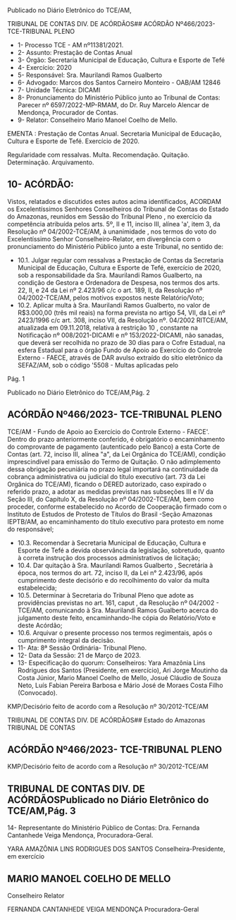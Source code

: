 Publicado  no  Diário  Eletrônico do TCE/AM,

TRIBUNAL DE CONTAS DIV. DE ACÓRDÃOS## ACÓRDÃO Nº466/2023- TCE-TRIBUNAL PLENO

- 1- Processo TCE - AM nº11381/2021.
- 2- Assunto: Prestação de Contas Anual
- 3- Órgão: Secretaria Municipal de Educação, Cultura e Esporte de Tefé
- 4- Exercício: 2020
- 5- Responsável: Sra. Maurilandi Ramos Gualberto
- 6- Advogado: Marcos dos Santos Carneiro Monteiro - OAB/AM 12846
- 7- Unidade Técnica: DICAMI
- 8- Pronunciamento  do  Ministério  Público  junto  ao  Tribunal  de  Contas: Parecer  nº 6597/2022-MP-RMAM,  do  Dr.  Ruy  Marcelo  Alencar  de  Mendonça,  Procurador  de Contas.
- 9- Relator: Conselheiro Mario Manoel Coelho de Mello.

EMENTA :  Prestação  de  Contas  Anual.  Secretaria Municipal de Educação, Cultura e Esporte de Tefé. Exercício de 2020.

Regularidade com ressalvas. Multa. Recomendação. Quitação. Determinação. Arquivamento.

## 10-  ACÓRDÃO:

Vistos, relatados e discutidos estes autos acima identificados, ACORDAM os Excelentíssimos Senhores Conselheiros do Tribunal de Contas do Estado do Amazonas, reunidos em Sessão do Tribunal Pleno , no exercício da competência atribuída pelos arts. 5º, II e 11, inciso III, alínea 'a', item 3, da Resolução  nº 04/2002-TCE/AM, à unanimidade , nos  termos  do  voto  do  Excelentíssimo  Senhor  Conselheiro-Relator, em divergência com o pronunciamento do Ministério Público junto a este Tribunal, no sentido de:

- 10.1. Julgar  regular  com  ressalvas a  Prestação  de  Contas da  Secretaria Municipal de Educação, Cultura e Esporte de Tefé, exercício de 2020, sob  a  responsabilidade  da Sra.  Maurilandi  Ramos  Gualberto, na condição de Gestora e Ordenadora de Despesa, nos termos dos arts. 22,  II,  e  24  da  Lei  nº  2.423/96  c/c  o  art.  189,  II,  da  Resolução  nº 04/2002-TCE/AM, pelos motivos expostos neste Relatório/Voto;
- 10.2. Aplicar multa à Sra. Maurilandi Ramos  Gualberto, no valor de  R$3.000,00 (três mil reais) na forma prevista no artigo 54, VII, da Lei  nº  2423/1996  c/c  art.  308,  inciso  VII,  da  Resolução  nº.  04/2002  RITCE/AM, atualizada em 09.11.2018, relativa à restrição 10 , constante na Notificação nº 008/2021-DICAMI e nº 153/2022-DICAMI, não sanadas, que deverá ser recolhida no prazo de 30 dias para o Cofre Estadual, na esfera Estadual para o órgão Fundo de Apoio ao Exercício do Controle Externo - FAECE, através de DAR avulso extraído do sítio eletrônico da SEFAZ/AM, sob o código '5508 - Multas aplicadas pelo

Pág. 1

Publicado  no  Diário  Eletrônico do TCE/AM,Pág. 2

## ACÓRDÃO Nº466/2023- TCE-TRIBUNAL PLENO

TCE/AM - Fundo de Apoio ao Exercício do Controle Externo - FAECE'. Dentro do prazo anteriormente conferido, é obrigatório o encaminhamento  do  comprovante  de  pagamento  (autenticado  pelo Banco)  a  esta  Corte  de  Contas  (art.  72,  inciso  III,  alínea  "a",  da  Lei Orgânica do TCE/AM), condição imprescindível para emissão do Termo de Quitação. O não adimplemento dessa obrigação pecuniária no prazo legal  importará na continuidade da cobrança administrativa ou judicial do  título  executivo  (art.  73  da  Lei  Orgânica  do  TCE/AM),  ficando  o DERED  autorizado,  caso  expirado  o  referido  prazo,  a  adotar  as medidas previstas nas subseções III e IV da Seção III, do Capítulo X, da  Resolução  nº  04/2002-TCE/AM,  bem  como  proceder,  conforme estabelecido  no  Acordo  de  Cooperação  firmado  com  o  Instituto  de Estudos  de Protesto de Títulos do Brasil -Seção  Amazonas  IEPTB/AM,  ao  encaminhamento  do  título  executivo  para  protesto  em nome do responsável;

- 10.3. Recomendar à  Secretaria  Municipal  de  Educação,  Cultura  e  Esporte de  Tefé a  devida  observância  da  legislação,  sobretudo,  quanto  à correta instrução dos processos administrativos de licitação;
- 10.4. Dar  quitação à Sra. Maurilandi  Ramos  Gualberto , Secretária à época,  nos  termos  do art. 72,  inciso  II,  da  Lei  n°  2.423/96,  após cumprimento  deste  decisório  e  do  recolhimento  do  valor  da  multa estabelecida;
- 10.5. Determinar à  Secretaria do Tribunal Pleno que adote as providências previstas  no  art.  161, caput , da  Resolução  nº  04/2002  -  TCE/AM, comunicando à Sra. Maurilandi Ramos Gualberto acerca do julgamento  deste  feito,  encaminhando-lhe  cópia  do  Relatório/Voto  e deste Acórdão;
- 10.6. Arquivar o presente processo nos termos regimentais, após o cumprimento integral da decisão.
- 11-  Ata: 8ª Sessão Ordinária- Tribunal Pleno.
- 12-  Data da Sessão: 21 de Março de 2023.
- 13-  Especificação  do  quorum: Conselheiros:  Yara  Amazônia  Lins  Rodrigues  dos Santos (Presidente, em exercício), Ari Jorge Moutinho da Costa Júnior, Mario Manoel Coelho de Mello, Josué Cláudio de Souza Neto, Luís Fabian Pereira Barbosa e Mário José de Moraes Costa Filho (Convocado).

KMP/Decisório feito de acordo com a Resolução nº 30/2012-TCE/AM

TRIBUNAL DE CONTAS DIV. DE ACÓRDÃOS## Estado do Amazonas TRIBUNAL DE CONTAS

## ACÓRDÃO Nº466/2023- TCE-TRIBUNAL PLENO

KMP/Decisório feito de acordo com a Resolução nº 30/2012-TCE/AM

## TRIBUNAL DE CONTAS DIV. DE ACÓRDÃOSPublicado  no  Diário  Eletrônico do TCE/AM,Pág. 3

14-  Representante do Ministério Público de Contas: Dra. Fernanda Cantanhede Veiga Mendonça, Procuradora-Geral.

YARA AMAZÔNIA LINS RODRIGUES DOS SANTOS Conselheira-Presidente, em exercício

## MARIO MANOEL COELHO DE MELLO

Conselheiro Relator

FERNANDA CANTANHEDE VEIGA MENDONÇA Procuradora-Geral